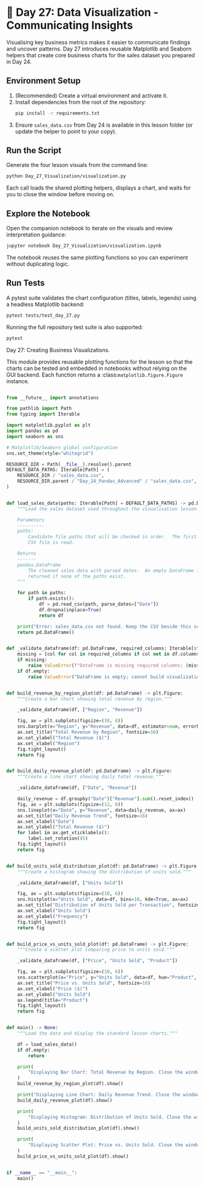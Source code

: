 # 📘 Day 27: Data Visualization - Communicating Insights

Visualising key business metrics makes it easier to communicate findings and uncover patterns. Day 27 introduces reusable Matplotlib and Seaborn helpers that create core business charts for the sales dataset you prepared in Day 24.

## Environment Setup

1. (Recommended) Create a virtual environment and activate it.
1. Install dependencies from the root of the repository:
   ```bash
   pip install -r requirements.txt
   ```
1. Ensure `sales_data.csv` from Day 24 is available in this lesson folder (or update the helper to point to your copy).

## Run the Script

Generate the four lesson visuals from the command line:

```bash
python Day_27_Visualization/visualization.py
```

Each call loads the shared plotting helpers, displays a chart, and waits for you to close the window before moving on.

## Explore the Notebook

Open the companion notebook to iterate on the visuals and review interpretation guidance:

```bash
jupyter notebook Day_27_Visualization/visualization.ipynb
```

The notebook reuses the same plotting functions so you can experiment without duplicating logic.

## Run Tests

A pytest suite validates the chart configuration (titles, labels, legends) using a headless Matplotlib backend:

```bash
pytest tests/test_day_27.py
```

Running the full repository test suite is also supported:

```bash
pytest
```

Day 27: Creating Business Visualizations.

This module provides reusable plotting functions for the lesson so that the
charts can be tested and embedded in notebooks without relying on the GUI
backend.  Each function returns a :class:`matplotlib.figure.Figure` instance.

```python

from __future__ import annotations

from pathlib import Path
from typing import Iterable

import matplotlib.pyplot as plt
import pandas as pd
import seaborn as sns

# Matplotlib/Seaborn global configuration
sns.set_theme(style="whitegrid")

RESOURCE_DIR = Path(__file__).resolve().parent
DEFAULT_DATA_PATHS: Iterable[Path] = (
    RESOURCE_DIR / "sales_data.csv",
    RESOURCE_DIR.parent / "Day_24_Pandas_Advanced" / "sales_data.csv",
)


def load_sales_data(paths: Iterable[Path] = DEFAULT_DATA_PATHS) -> pd.DataFrame:
    """Load the sales dataset used throughout the visualisation lesson.

    Parameters
    ----------
    paths:
        Candidate file paths that will be checked in order.  The first existing
        CSV file is read.

    Returns
    -------
    pandas.DataFrame
        The cleaned sales data with parsed dates.  An empty DataFrame is
        returned if none of the paths exist.
    """

    for path in paths:
        if path.exists():
            df = pd.read_csv(path, parse_dates=["Date"])
            df.dropna(inplace=True)
            return df

    print("Error: sales_data.csv not found. Keep the CSV beside this script.")
    return pd.DataFrame()


def _validate_dataframe(df: pd.DataFrame, required_columns: Iterable[str]) -> None:
    missing = [col for col in required_columns if col not in df.columns]
    if missing:
        raise ValueError(f"DataFrame is missing required columns: {missing}")
    if df.empty:
        raise ValueError("DataFrame is empty; cannot build visualization.")


def build_revenue_by_region_plot(df: pd.DataFrame) -> plt.Figure:
    """Create a bar chart showing total revenue by region."""

    _validate_dataframe(df, ["Region", "Revenue"])

    fig, ax = plt.subplots(figsize=(10, 6))
    sns.barplot(x="Region", y="Revenue", data=df, estimator=sum, errorbar=None, ax=ax)
    ax.set_title("Total Revenue by Region", fontsize=16)
    ax.set_ylabel("Total Revenue ($)")
    ax.set_xlabel("Region")
    fig.tight_layout()
    return fig


def build_daily_revenue_plot(df: pd.DataFrame) -> plt.Figure:
    """Create a line chart showing daily total revenue."""

    _validate_dataframe(df, ["Date", "Revenue"])

    daily_revenue = df.groupby("Date")["Revenue"].sum().reset_index()
    fig, ax = plt.subplots(figsize=(12, 6))
    sns.lineplot(x="Date", y="Revenue", data=daily_revenue, ax=ax)
    ax.set_title("Daily Revenue Trend", fontsize=16)
    ax.set_xlabel("Date")
    ax.set_ylabel("Total Revenue ($)")
    for label in ax.get_xticklabels():
        label.set_rotation(45)
    fig.tight_layout()
    return fig


def build_units_sold_distribution_plot(df: pd.DataFrame) -> plt.Figure:
    """Create a histogram showing the distribution of units sold."""

    _validate_dataframe(df, ["Units Sold"])

    fig, ax = plt.subplots(figsize=(10, 6))
    sns.histplot(x="Units Sold", data=df, bins=10, kde=True, ax=ax)
    ax.set_title("Distribution of Units Sold per Transaction", fontsize=16)
    ax.set_xlabel("Units Sold")
    ax.set_ylabel("Frequency")
    fig.tight_layout()
    return fig


def build_price_vs_units_sold_plot(df: pd.DataFrame) -> plt.Figure:
    """Create a scatter plot comparing price to units sold."""

    _validate_dataframe(df, ["Price", "Units Sold", "Product"])

    fig, ax = plt.subplots(figsize=(10, 6))
    sns.scatterplot(x="Price", y="Units Sold", data=df, hue="Product", ax=ax)
    ax.set_title("Price vs. Units Sold", fontsize=16)
    ax.set_xlabel("Price ($)")
    ax.set_ylabel("Units Sold")
    ax.legend(title="Product")
    fig.tight_layout()
    return fig


def main() -> None:
    """Load the data and display the standard lesson charts."""

    df = load_sales_data()
    if df.empty:
        return

    print(
        "Displaying Bar Chart: Total Revenue by Region. Close the window to continue."
    )
    build_revenue_by_region_plot(df).show()

    print("Displaying Line Chart: Daily Revenue Trend. Close the window to continue.")
    build_daily_revenue_plot(df).show()

    print(
        "Displaying Histogram: Distribution of Units Sold. Close the window to continue."
    )
    build_units_sold_distribution_plot(df).show()

    print(
        "Displaying Scatter Plot: Price vs. Units Sold. Close the window to continue."
    )
    build_price_vs_units_sold_plot(df).show()


if __name__ == "__main__":
    main()

```
